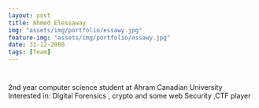 ```yaml
---
layout: post
title: Ahmed Elessaway
img: "assets/img/portfolio/essawy.jpg"
feature-img: "assets/img/portfolio/essawy.jpg"
date: 31-12-2000
tags: [Team]
---
```

<p style ="text-align: center; font-size: 40px">

2nd year computer science student at Ahram Canadian University <br>
Interested in: Digital Forensics , crypto and some web Security ,CTF player
</p>


